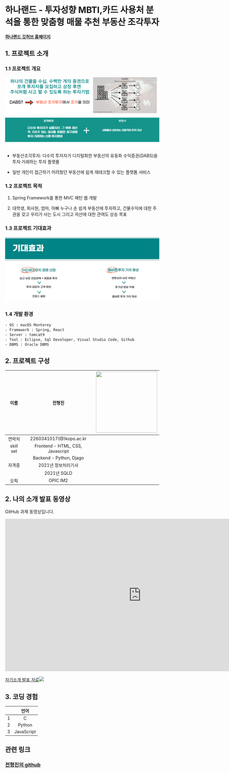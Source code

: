 # 하나랜드 - 투자성향 MBTI,카드 사용처 분석을 통한 맞춤형 매물 추천 부동산 조각투자 

[**하나랜드 깃허브 홈페이지**](https://koposoftware.github.io/2022_13_hjjeon/)

## 1. 프로젝트 소개

### 1.1 프로젝트 개요

<img src="service_intro.PNG"/>

- 부동산조각투자: 다수의 투자자가 디지털화한 부동산의 유동화 수익증권(DABS)을 투자·거래하는 투자 플랫폼

- 일반 개인이 접근하기 어려웠던 부동산에 쉽게 재테크할 수 있는 플랫폼 서비스

### 1.2 프로젝트 목적

1) Spring Framework를 통한 MVC 패턴 웹 개발

2) 대학생, 회사원, 엄마, 아빠 누구나 손 쉽게 부동산에 투자하고, 건물수익에 대한 주권을 갖고 우리가 사는 도시 그리고 자산에 대한 관여도 상승 목표

### 1.3 프로젝트 기대효과
<img src="expected_effect.PNG"/>

### 1.4 개발 환경 

```
- OS : macOS Monterey
- Framework : Spring, React
- Server : tomcat9
- Tool : Eclipse, Sql Developer, Visual Studio Code, Github
- DBMS : Oracle DBMS
```

## 2. 프로젝트 구성






|이름 |전형진|<img src=".png" width="200" height="200"/>|
|:---:|:---:|:---:| 
|연락처 |2260341017(@)kopo.ac.kr|
|skill set| Frontend - HTML, CSS, Javascript|
| | Backend - Python, Djago|
|자격증| 2021년 정보처리기사 |
|| 2021년 SQLD |
|오픽|  OPIC IM2|


## 2. 나의 소개 발표 동영상
GitHub 과제 동영상입니다.
<iframe width="887" height="499" src="https://www.youtube.com/embed/H37v4h77ty4" title="YouTube video player" frameborder="0" allow="accelerometer; autoplay; clipboard-write; encrypted-media; gyroscope; picture-in-picture" allowfullscreen></iframe>


 
[자기소개 발표 자료<img src="introduce.png"/>](/project.pptx)<br>

## 3. 코딩 경험

||언어|
|:---:|:---:| 
|1 |C|
|2|Python|
|3|JavaScript|


## 관련 링크 
### [전형진의 github](https://github.com/hyeongjin97)
